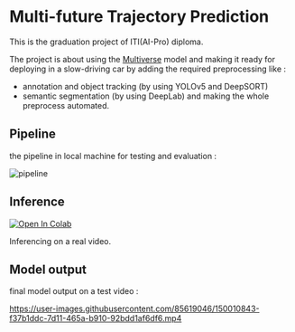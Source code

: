 
# Multi-future Trajectory Prediction


This is the graduation project of ITI(AI-Pro) diploma.

The project is about using the [Multiverse](https://github.com/JunweiLiang/Multiverse) model 
and making it ready for deploying
in a slow-driving car by adding the required preprocessing like :

- annotation and object tracking (by using YOLOv5 and DeepSORT)
- semantic segmentation (by using DeepLab) 
and making the whole preprocess automated.






## Pipeline
the pipeline in local machine for testing and evaluation :


![pipeline](https://user-images.githubusercontent.com/85619046/150011116-5588fe82-07d3-4442-a708-1b4ef6ddeb26.PNG)


## Inference

[![Open In Colab](https://colab.research.google.com/assets/colab-badge.svg)](https://colab.research.google.com/drive/1djvYdiGALytXtPYzYEGwSLzoRH7QA3AJ?usp=sharing)

Inferencing on a real video.

## Model output
final model output on a test video :

https://user-images.githubusercontent.com/85619046/150010843-f37b1ddc-7d11-465a-b910-92bdd1af6df6.mp4


